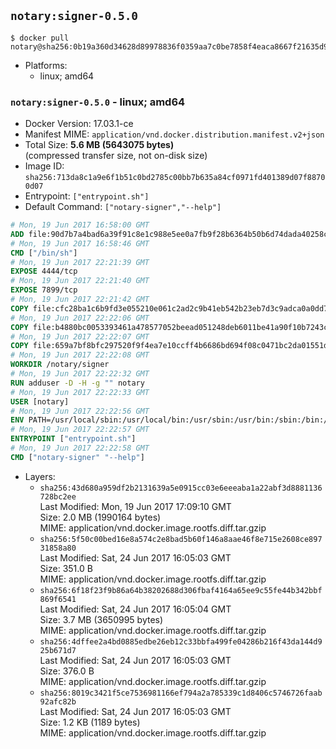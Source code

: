 ## `notary:signer-0.5.0`

```console
$ docker pull notary@sha256:0b19a360d34628d89978836f0359aa7c0be7858f4eaca8667f21635d9253891a
```

-	Platforms:
	-	linux; amd64

### `notary:signer-0.5.0` - linux; amd64

-	Docker Version: 17.03.1-ce
-	Manifest MIME: `application/vnd.docker.distribution.manifest.v2+json`
-	Total Size: **5.6 MB (5643075 bytes)**  
	(compressed transfer size, not on-disk size)
-	Image ID: `sha256:713da8c1a9e6f1b51c0bd2785c00bb7b635a84cf0971fd401389d07f88700d07`
-	Entrypoint: `["entrypoint.sh"]`
-	Default Command: `["notary-signer","--help"]`

```dockerfile
# Mon, 19 Jun 2017 16:58:00 GMT
ADD file:90d7b7a4bad6a39f91c8e1c988e5ee0a7fb9f28b6364b50b6d74dada40258cca in / 
# Mon, 19 Jun 2017 16:58:46 GMT
CMD ["/bin/sh"]
# Mon, 19 Jun 2017 22:21:39 GMT
EXPOSE 4444/tcp
# Mon, 19 Jun 2017 22:21:40 GMT
EXPOSE 7899/tcp
# Mon, 19 Jun 2017 22:21:42 GMT
COPY file:cfc28ba1c6b9fd3e055210e061c2ad2c9b41eb542b23eb7d3c9adca0a0dd775d in /notary/signer/ 
# Mon, 19 Jun 2017 22:22:06 GMT
COPY file:b4880bc0053393461a478577052beead051248deb6011be41a90f10b7243c4a0 in /notary/signer/ 
# Mon, 19 Jun 2017 22:22:07 GMT
COPY file:659a7bf8bfc297520f9f4ea7e10ccff4b6686bd694f08c0471bc2da01551deb8 in /notary/signer/ 
# Mon, 19 Jun 2017 22:22:08 GMT
WORKDIR /notary/signer
# Mon, 19 Jun 2017 22:22:32 GMT
RUN adduser -D -H -g "" notary
# Mon, 19 Jun 2017 22:22:33 GMT
USER [notary]
# Mon, 19 Jun 2017 22:22:56 GMT
ENV PATH=/usr/local/sbin:/usr/local/bin:/usr/sbin:/usr/bin:/sbin:/bin:/notary/signer
# Mon, 19 Jun 2017 22:22:57 GMT
ENTRYPOINT ["entrypoint.sh"]
# Mon, 19 Jun 2017 22:22:58 GMT
CMD ["notary-signer" "--help"]
```

-	Layers:
	-	`sha256:43d680a959df2b2131639a5e0915cc03e6eeeaba1a22abf3d8881136728bc2ee`  
		Last Modified: Mon, 19 Jun 2017 17:09:10 GMT  
		Size: 2.0 MB (1990164 bytes)  
		MIME: application/vnd.docker.image.rootfs.diff.tar.gzip
	-	`sha256:5f50c00bed16e8a574c2e8bad5b60f146a8aae46f8e715e2608ce89731858a80`  
		Last Modified: Sat, 24 Jun 2017 16:05:03 GMT  
		Size: 351.0 B  
		MIME: application/vnd.docker.image.rootfs.diff.tar.gzip
	-	`sha256:6f18f23f9b86a64b38202688d306fbaf4164a65ee9c55fe44b342bbf869f6541`  
		Last Modified: Sat, 24 Jun 2017 16:05:04 GMT  
		Size: 3.7 MB (3650995 bytes)  
		MIME: application/vnd.docker.image.rootfs.diff.tar.gzip
	-	`sha256:4dffee2a4bd0885edbe26eb12c33bbfa499fe04286b216f43da144d925b671d7`  
		Last Modified: Sat, 24 Jun 2017 16:05:03 GMT  
		Size: 376.0 B  
		MIME: application/vnd.docker.image.rootfs.diff.tar.gzip
	-	`sha256:8019c3421f5ce7536981166ef794a2a785339c1d8406c5746726faab92afc82b`  
		Last Modified: Sat, 24 Jun 2017 16:05:03 GMT  
		Size: 1.2 KB (1189 bytes)  
		MIME: application/vnd.docker.image.rootfs.diff.tar.gzip
